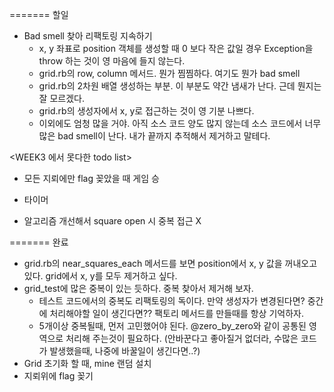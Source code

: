=======
할일

* Bad smell 찾아 리팩토링 지속하기
  * x, y 좌표로 position 객체를 생성할 때 0 보다 작은 값일 경우 Exception을 throw 하는 것이 영 마음에 들지 않는다.
  * grid.rb의 row, column 메서드. 뭔가 찜찜하다. 여기도 뭔가 bad smell
  * grid.rb의 2차원 배열 생성하는 부분. 이 부분도 약간 냄새가 난다. 근데 뭔지는 잘 모르겠다.
  * grid.rb의 생성자에서 x, y로 접근하는 것이 영 기분 나쁘다.
  * 이외에도 엄청 많을 거야. 아직 소스 코드 양도 많지 않는데 소스 코드에서 너무 많은 bad smell이 난다. 내가 끝까지 추적해서 제거하고 말테다.

<WEEK3 에서 못다한 todo list>

* 모든 지뢰에만 flag 꽂았을 때 게임 승


* 타이머
* 알고리즘 개선해서 square open 시 중복 접근 X

=======
완료

* grid.rb의 near_squares_each 메서드를 보면 position에서 x, y 값을 꺼내오고 있다. grid에서 x, y를 모두 제거하고 싶다.
* grid_test에 많은 중복이 있는 듯하다. 중복 찾아서 제거해 보자.
  - 테스트 코드에서의 중복도 리팩토링의 독이다. 만약 생성자가 변경된다면? 중간에 처리해야할 일이 생긴다면?? 팩토리 메서드를 만들때를 항상 기억하자.
  - 5개이상 중복될때, 먼저 고민했어야 된다. @zero_by_zero와 같이 공통된 영역으로 처리해 주는것이 필요하다. (안바꾼다고 좋아질거 없더라, 수많은 코드가 발생했을때, 나중에 바꿀일이 생긴다면..?)
* Grid 초기화 할 때, mine 랜덤 설치
* 지뢰위에 flag 꽂기